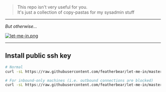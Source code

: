 > This repo isn't very useful for you.  
> It's just a collection of copy-pastas for my sysadmin stuff

---

_But otherwise..._

[![let-me-in.png](https://i.kym-cdn.com/photos/images/newsfeed/001/461/623/b21.png)](https://featherbear.cc/UNSW-COMP6441/blog/post/passwords/#try-it-out)

---

## Install public ssh key

```bash
# Normal
curl -sL https://raw.githubusercontent.com/featherbear/let-me-in/master/letmein.sh | bash -

# For inbound-only machines (i.e. outbound connections are blocked)
curl -sL https://raw.githubusercontent.com/featherbear/let-me-in/master/letmein.legacy.sh | bash -
```
